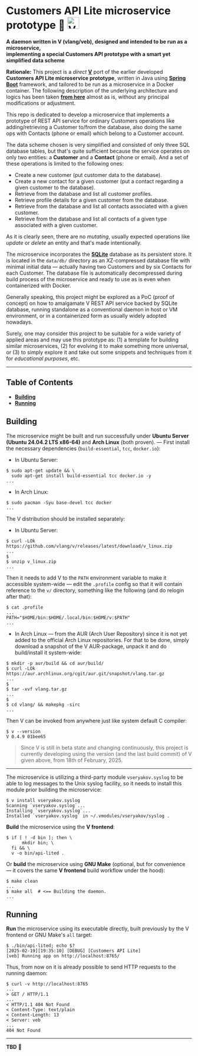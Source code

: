 # Customers API Lite microservice prototype :small_orange_diamond: <img src="https://vlang.io/img/v-logo.png" style="border:0;width:32px" alt="V" />

**A daemon written in V (vlang/veb), designed and intended to be run as a microservice,
<br />implementing a special Customers API prototype with a smart yet simplified data scheme**

**Rationale:** This project is a *direct* **[V](https://vlang.io "The V Programming Language")** port of the earlier developed **Customers API Lite microservice prototype**, written in Java using **[Spring Boot](https://spring.io/projects/spring-boot "Stand-alone Spring apps builder and runner")** framework, and tailored to be run as a microservice in a Docker container. The following description of the underlying architecture and logics has been taken **[from here](https://github.com/rgolubtsov/customers-api-proto-lite-spring-boot)** almost as is, without any principal modifications or adjustment.

This repo is dedicated to develop a microservice that implements a prototype of REST API service for ordinary Customers operations like adding/retrieving a Customer to/from the database, also doing the same ops with Contacts (phone or email) which belong to a Customer account.

The data scheme chosen is very simplified and consisted of only three SQL database tables, but that's quite sufficient because the service operates on only two entities: a **Customer** and a **Contact** (phone or email). And a set of these operations is limited to the following ones:

* Create a new customer (put customer data to the database).
* Create a new contact for a given customer (put a contact regarding a given customer to the database).
* Retrieve from the database and list all customer profiles.
* Retrieve profile details for a given customer from the database.
* Retrieve from the database and list all contacts associated with a given customer.
* Retrieve from the database and list all contacts of a given type associated with a given customer.

As it is clearly seen, there are no *mutating*, usually expected operations like *update* or *delete* an entity and that's made intentionally.

The microservice incorporates the **[SQLite](https://sqlite.org "A small, fast, self-contained, high-reliability, full-featured, SQL database engine")** database as its persistent store. It is located in the `data/db/` directory as an XZ-compressed database file with minimal initial data &mdash; actually having two Customers and by six Contacts for each Customer. The database file is automatically decompressed during build process of the microservice and ready to use as is even when containerized with Docker.

Generally speaking, this project might be explored as a PoC (proof of concept) on how to amalgamate V REST API service backed by SQLite database, running standalone as a conventional daemon in host or VM environment, or in a containerized form as usually widely adopted nowadays.

Surely, one may consider this project to be suitable for a wide variety of applied areas and may use this prototype as: (1) a template for building similar microservices, (2) for evolving it to make something more universal, or (3) to simply explore it and take out some snippets and techniques from it for *educational purposes*, etc.

---

## Table of Contents

* **[Building](#building)**
* **[Running](#running)**

## Building

The microservice might be built and run successfully under **Ubuntu Server (Ubuntu 24.04.2 LTS x86-64)** and **Arch Linux** (both proven). &mdash; First install the necessary dependencies (`build-essential`, `tcc`, `docker.io`):

* In Ubuntu Server:

```
$ sudo apt-get update && \
  sudo apt-get install build-essential tcc docker.io -y
...
```

* In Arch Linux:

```
$ sudo pacman -Syu base-devel tcc docker
...
```

The V distribution should be installed separately:

* In Ubuntu Server:

```
$ curl -LOk https://github.com/vlang/v/releases/latest/download/v_linux.zip
...
$
$ unzip v_linux.zip
...
```

Then it needs to add V to the `PATH` environment variable to make it accessible system-wide &mdash; edit the `.profile` config so that it will contain reference to the `v/` directory, something like the following (and do relogin after that):

```
$ cat .profile
...
PATH="$HOME/bin:$HOME/.local/bin:$HOME/v:$PATH"
...
```

* In Arch Linux &mdash; from the AUR (Arch User Repository) since it is not yet added to the official Arch Linux repositories. For that to be done, simply download a snapshot of the V AUR-package, unpack it and do build/install it system-wide:

```
$ mkdir -p aur/build && cd aur/build/
$ curl -LOk https://aur.archlinux.org/cgit/aur.git/snapshot/vlang.tar.gz
...
$
$ tar -xvf vlang.tar.gz
...
$
$ cd vlang/ && makepkg -sirc
...
```

Then V can be invoked from anywhere just like system default C compiler:

```
$ v --version
V 0.4.9 01bee65
```

> Since V is still in beta state and changing continuously, this project is currently developing using the version (and the last build commit) of V given above, from 18th of February, 2025.

---

The microservice is utilizing a third-party module `vseryakov.syslog` to be able to log messages to the Unix syslog facility, so it needs to install this module prior building the microservice:

```
$ v install vseryakov.syslog
Scanning `vseryakov.syslog`...
Installing `vseryakov.syslog`...
Installed `vseryakov.syslog` in ~/.vmodules/vseryakov/syslog .
```

**Build** the microservice using the **V frontend**:

```
$ if [ ! -d bin ]; then \
      mkdir bin; \
  fi && \
  v -o bin/api-lited .
```

Or **build** the microservice using **GNU Make** (optional, but for convenience &mdash; it covers the same **V frontend** build workflow under the hood):

```
$ make clean
...
$ make all  # <== Building the daemon.
...
```

## Running

**Run** the microservice using its executable directly, built previously by the V frontend or GNU Make's `all` target:

```
$ ./bin/api-lited; echo $?
[2025-02-19][19:35:10] [DEBUG] [Customers API Lite]
[veb] Running app on http://localhost:8765/
```

Thus, from now on it is already possible to send HTTP requests to the running daemon:

```
$ curl -v http://localhost:8765
...
> GET / HTTP/1.1
...
< HTTP/1.1 404 Not Found
< Content-Type: text/plain
< Content-Length: 13
< Server: veb
...
404 Not Found
```

---

**TBD** :dvd:
